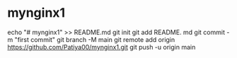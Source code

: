 # mynginx1
echo "# mynginx1" >> README.md
git init
git add README.
md
git commit -m "first commit"
git branch -M main
git remote add origin https://github.com/Patiya00/mynginx1.git
git push -u origin main
